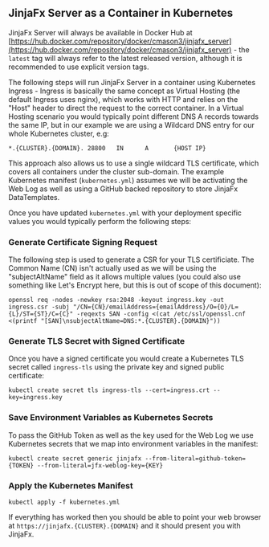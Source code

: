 ## JinjaFx Server as a Container in Kubernetes

JinjaFx Server will always be available in Docker Hub at [https://hub.docker.com/repository/docker/cmason3/jinjafx_server](https://hub.docker.com/repository/docker/cmason3/jinjafx_server) - the `latest` tag will always refer to the latest released version, although it is recommended to use explicit version tags.

The following steps will run JinjaFx Server in a container using Kubernetes Ingress - Ingress is basically the same concept as Virtual Hosting (the default Ingress uses nginx), which works with HTTP and relies on the "Host" header to direct the request to the correct container. In a Virtual Hosting scenario you would typically point different DNS A records towards the same IP, but in our example we are using a Wildcard DNS entry for our whole Kubernetes cluster, e.g:

```
*.{CLUSTER}.{DOMAIN}. 28800   IN      A       {HOST IP}
```

This approach also allows us to use a single wildcard TLS certificate, which covers all containers under the cluster sub-domain. The example Kubernetes manifest (`kubernetes.yml`) assumes we will be activating the Web Log as well as using a GitHub backed repository to store JinjaFx DataTemplates.

Once you have updated `kubernetes.yml` with your deployment specific values you would typically perform the following steps:

### Generate Certificate Signing Request

The following step is used to generate a CSR for your TLS certificiate. The Common Name (CN) isn't actually used as we will be using the "subjectAltName" field as it allows multiple values (you could also use something like Let's Encrypt here, but this is out of scope of this document):

```
openssl req -nodes -newkey rsa:2048 -keyout ingress.key -out ingress.csr -subj "/CN={CN}/emailAddress={emailAddress}/O={O}/L={L}/ST={ST}/C={C}" -reqexts SAN -config <(cat /etc/ssl/openssl.cnf <(printf "[SAN]\nsubjectAltName=DNS:*.{CLUSTER}.{DOMAIN}"))
```

### Generate TLS Secret with Signed Certificate

Once you have a signed certificate you would create a Kubernetes TLS secret called `ingress-tls` using the private key and signed public certificate:

```
kubectl create secret tls ingress-tls --cert=ingress.crt --key=ingress.key
```

### Save Environment Variables as Kubernetes Secrets

To pass the GitHub Token as well as the key used for the Web Log we use Kubernetes secrets that we map into environment variables in the manifest:

```
kubectl create secret generic jinjafx --from-literal=github-token={TOKEN} --from-literal=jfx-weblog-key={KEY}
```

### Apply the Kubernetes Manifest

```
kubectl apply -f kubernetes.yml
```

If everything has worked then you should be able to point your web browser at `https://jinjafx.{CLUSTER}.{DOMAIN}` and it should present you with JinjaFx.
